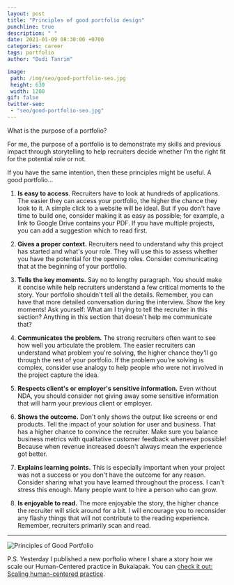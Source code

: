 ```yaml
---
layout: post
title: "Principles of good portfolio design"
punchline: true
description: " "
date: 2021-01-09 08:30:00 +0700
categories: career
tags: portfolio
author: "Budi Tanrim"

image:
 path: /img/seo/good-portfolio-seo.jpg
 height: 630
 width: 1200
gif: false
twitter-seo: 
 - "seo/good-portfolio-seo.jpg"
---
```


What is the purpose of a portfolio?

For me, the purpose of a portfolio is to demonstrate my skills and previous impact through storytelling to help recruiters decide whether I'm the right fit for the potential role or not. 

If you have the same intention, then these principles might be useful. A good portfolio...

1. **Is easy to access**. Recruiters have to look at hundreds of applications. The easier they can access your portfolio, the higher the chance they look to it. A simple click to a website will be ideal. But if you don't have time to build one, consider making it as easy as possible; for example, a link to Google Drive contains your PDF. If you have multiple projects, you can add a suggestion which to read first.

2. **Gives a proper context.** Recruiters need to understand why this project has started and what's your role. They will use this to assess whether you have the potential for the opening roles. Consider communicating that at the beginning of your portfolio.

3. **Tells the key moments.** Say no to lengthy paragraph. You should make it concise while help recruiters understand a few critical moments to the story. Your portfolio shouldn't tell all the details. Remember, you can have that more detailed conversation during the interview. Show the key moments! Ask yourself: What am I trying to tell the recruiter in this section? Anything in this section that doesn't help me communicate that?

4. **Communicates the problem.** The strong recruiters often want to see how well you articulate the problem. The easier recruiters can understand what problem you're solving, the higher chance they'll go through the rest of your portfolio. If the problem you're solving is complex, consider use analogy to help people who were not involved in the project capture the idea.

5. **Respects client's or employer's sensitive information.** Even without NDA, you should consider not giving away some sensitive information that will harm your previous client or employer.

6. **Shows the outcome.** Don't only shows the output like screens or end products. Tell the impact of your solution for user and business. That has a higher chance to convince the recruiter. Make sure you balance business metrics with qualitative customer feedback whenever possible! Because when revenue increased doesn't always mean the experience got better.

7. **Explains learning points.** This is especially important when your project was not a success or you don't have the outcome for any reason. Consider sharing what you have learned throughout the process. I can't stress this enough. Many people want to hire a person who can grow. 

8. **Is enjoyable to read.** The more enjoyable the story, the higher chance the recruiter will stick around for a bit. I will encourage you to reconsider any flashy things that will not contribute to the reading experience. Remember, recruiters primarily scan and read.

---

<div class="img-wrapper m-b-m">
    <img src="https://buditanrim.co/img/post/2021/01/portfolio-principles.jpg" alt="Principles of Good Portfolio" class="illustration" />
</div>


P.S. Yesterday I published a new porftolio where I share a story how we scale our Human-Centered practice in Bukalapak. You can [check it out: Scaling human-centered practice][link-1].

[link-1]: https://buditanrim.co/bukalapak-human-centered/